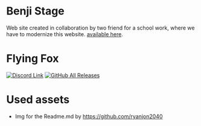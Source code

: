 # Benji Stage

Web site created in collaboration by two friend for a school work, where we have to modernize this website. [available here](https://www.adelinedupontcoach.com/).

# Flying Fox

[![Discord Link](https://img.shields.io/discord/685402622844600329?logo=discord&style=for-the-badge)](https://discord.gg/fUQ7KHb) [![GitHub All Releases](https://img.shields.io/github/downloads/ryanjon2040/Discord-UE4/total?logo=github&style=for-the-badge)](https://github.com/DiabloFox/Benji_Stage/releases)


# Used assets 

- Img for the Readme.md by https://github.com/ryanjon2040